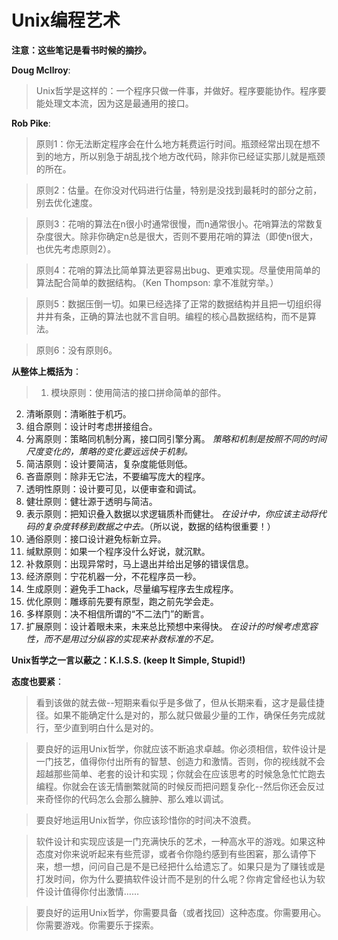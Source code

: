 # Unix编程艺术
	
**注意：这些笔记是看书时候的摘抄。**

**Doug Mcllroy**:
	
>Unix哲学是这样的：一个程序只做一件事，并做好。程序要能协作。程序要能处理文本流，因为这是最通用的接口。

**Rob Pike**:

>原则1：你无法断定程序会在什么地方耗费运行时间。瓶颈经常出现在想不到的地方，所以别急于胡乱找个地方改代码，除非你已经证实那儿就是瓶颈的所在。

>原则2：估量。在你没对代码进行估量，特别是没找到最耗时的部分之前，别去优化速度。

>原则3：花哨的算法在n很小时通常很慢，而n通常很小。花哨算法的常数复杂度很大。除非你确定n总是很大，否则不要用花哨的算法（即使n很大，也优先考虑原则2）。

>原则4：花哨的算法比简单算法更容易出bug、更难实现。尽量使用简单的算法配合简单的数据结构。（Ken Thompson: 拿不准就穷举。）

>原则5：数据压倒一切。如果已经选择了正常的数据结构并且把一切组织得井井有条，正确的算法也就不言自明。编程的核心昌数据结构，而不是算法。

>原则6：没有原则6。

**从整体上概括为**：

>1. 模块原则：使用简洁的接口拼命简单的部件。
2. 清晰原则：清晰胜于机巧。
3. 组合原则：设计时考虑拼接组合。
4. 分离原则：策略同机制分离，接口同引擎分离。
	*策略和机制是按照不同的时间尺度变化的，策略的变化要远远快于机制。*
5. 简洁原则：设计要简洁，复杂度能低则低。
6. 吝啬原则：除非无它法，不要编写庞大的程序。
7. 透明性原则：设计要可见，以便审查和调试。
8. 健壮原则：健壮源于透明与简洁。
9. 表示原则：把知识叠入数据以求逻辑质朴而健壮。
	*在设计中，你应该主动将代码的复杂度转移到数据之中去。*（所以说，数据的结构很重要！）
10. 通俗原则：接口设计避免标新立异。
11. 缄默原则：如果一个程序没什么好说，就沉默。
12. 补救原则：出现异常时，马上退出并给出足够的错误信息。
13. 经济原则：宁花机器一分，不花程序员一秒。
14. 生成原则：避免手工hack，尽量编写程序去生成程序。
15. 优化原则：雕琢前先要有原型，跑之前先学会走。
16. 多样原则：决不相信所谓的“不二法门”的断言。
17. 扩展原则：设计着眼未来，未来总比预想中来得快。
	*在设计的时候考虑宽容性，而不是用过分纵容的实现来补救标准的不足。*

**Unix哲学之一言以蔽之：K.I.S.S. (keep It Simple, Stupid!)**

**态度也要紧**：

>看到该做的就去做--短期来看似乎是多做了，但从长期来看，这才是最佳捷径。如果不能确定什么是对的，那么就只做最少量的工作，确保任务完成就行，至少直到明白什么是对的。

>要良好的运用Unix哲学，你就应该不断追求卓越。你必须相信，软件设计是一门技艺，值得你付出所有的智慧、创造力和激情。否则，你的视线就不会超越那些简单、老套的设计和实现；你就会在应该思考的时候急急忙忙跑去编程。你就会在该无情删繁就简的时候反而把问题复杂化--然后你还会反过来奇怪你的代码怎么会那么臃肿、那么难以调试。

>要良好地运用Unix哲学，你应该珍惜你的时间决不浪费。

>软件设计和实现应该是一门充满快乐的艺术，一种高水平的游戏。如果这种态度对你来说听起来有些荒谬，或者令你隐约感到有些困窘，那么请停下来，想一想，问问自己是不是已经把什么给遗忘了。如果只是为了赚钱或是打发时间，你为什么要搞软件设计而不是别的什么呢？你肯定曾经也认为软件设计值得你付出激情……

>要良好的运用Unix哲学，你需要具备（或者找回）这种态度。你需要用心。你需要游戏。你需要乐于探索。


